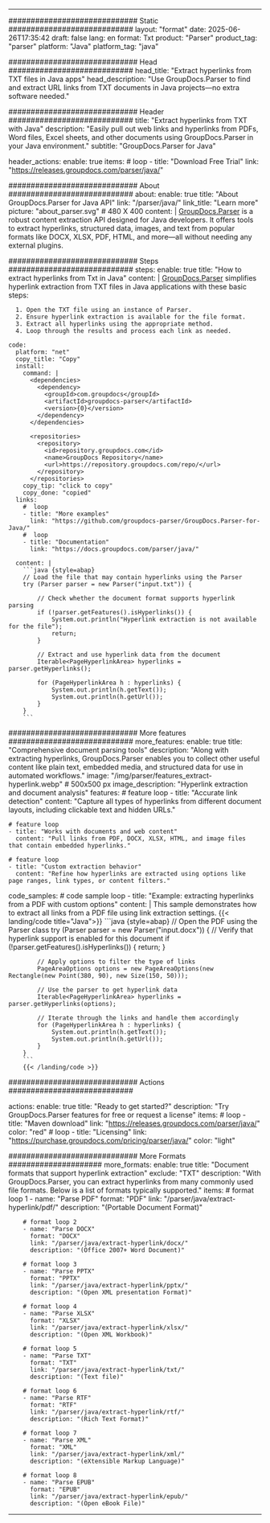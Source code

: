 


---
############################# Static ############################
layout: "format"
date:  2025-06-26T17:35:42
draft: false
lang: en
format: Txt
product: "Parser"
product_tag: "parser"
platform: "Java"
platform_tag: "java"

############################# Head ############################
head_title: "Extract hyperlinks from TXT files in Java apps"
head_description: "Use GroupDocs.Parser to find and extract URL links from TXT documents in Java projects—no extra software needed."

############################# Header ############################
title: "Extract hyperlinks from TXT with Java" 
description: "Easily pull out web links and hyperlinks from PDFs, Word files, Excel sheets, and other documents using GroupDocs.Parser in your Java environment."
subtitle: "GroupDocs.Parser for Java" 

header_actions:
  enable: true
  items:
    #  loop
    - title: "Download Free Trial"
      link: "https://releases.groupdocs.com/parser/java/"
      
############################# About ############################
about:
    enable: true
    title: "About GroupDocs.Parser for Java API"
    link: "/parser/java/"
    link_title: "Learn more"
    picture: "about_parser.svg" # 480 X 400
    content: |
       [GroupDocs.Parser](/parser/java/) is a robust content extraction API designed for Java developers. It offers tools to extract hyperlinks, structured data, images, and text from popular formats like DOCX, XLSX, PDF, HTML, and more—all without needing any external plugins.

############################# Steps ############################
steps:
    enable: true
    title: "How to extract hyperlinks from Txt in Java"
    content: |
      [GroupDocs.Parser](/parser/java/) simplifies hyperlink extraction from TXT files in Java applications with these basic steps:
      
      1. Open the TXT file using an instance of Parser.
      2. Ensure hyperlink extraction is available for the file format.
      3. Extract all hyperlinks using the appropriate method.
      4. Loop through the results and process each link as needed.
   
    code:
      platform: "net"
      copy_title: "Copy"
      install:
        command: |
          <dependencies>
            <dependency>
              <groupId>com.groupdocs</groupId>
              <artifactId>groupdocs-parser</artifactId>
              <version>{0}</version>
            </dependency>
          </dependencies>

          <repositories>
            <repository>
              <id>repository.groupdocs.com</id>
              <name>GroupDocs Repository</name>
              <url>https://repository.groupdocs.com/repo/</url>
            </repository>
          </repositories>
        copy_tip: "click to copy"
        copy_done: "copied"
      links:
        #  loop
        - title: "More examples"
          link: "https://github.com/groupdocs-parser/GroupDocs.Parser-for-Java/"
        #  loop
        - title: "Documentation"
          link: "https://docs.groupdocs.com/parser/java/"
          
      content: |
        ```java {style=abap}
        // Load the file that may contain hyperlinks using the Parser
        try (Parser parser = new Parser("input.txt")) {

            // Check whether the document format supports hyperlink parsing
            if (!parser.getFeatures().isHyperlinks()) {
                System.out.println("Hyperlink extraction is not available for the file");
                return;
            }

            // Extract and use hyperlink data from the document
            Iterable<PageHyperlinkArea> hyperlinks = parser.getHyperlinks();

            for (PageHyperlinkArea h : hyperlinks) {
                System.out.println(h.getText());
                System.out.println(h.getUrl());
            }
        }
        ```            

############################# More features ############################
more_features:
  enable: true
  title: "Comprehensive document parsing tools"
  description: "Along with extracting hyperlinks, GroupDocs.Parser enables you to collect other useful content like plain text, embedded media, and structured data for use in automated workflows."
  image: "/img/parser/features_extract-hyperlink.webp" # 500x500 px
  image_description: "Hyperlink extraction and document analysis"
  features:
    # feature loop
    - title: "Accurate link detection"
      content: "Capture all types of hyperlinks from different document layouts, including clickable text and hidden URLs."

    # feature loop
    - title: "Works with documents and web content"
      content: "Pull links from PDF, DOCX, XLSX, HTML, and image files that contain embedded hyperlinks."

    # feature loop
    - title: "Custom extraction behavior"
      content: "Refine how hyperlinks are extracted using options like page ranges, link types, or content filters."
      
  code_samples:
    # code sample loop
    - title: "Example: extracting hyperlinks from a PDF with custom options"
      content: |
        This sample demonstrates how to extract all links from a PDF file using link extraction settings.
        {{< landing/code title="Java">}}
        ```java {style=abap}
        //  Open the PDF using the Parser class
        try (Parser parser = new Parser("input.docx"))
        {
            // Verify that hyperlink support is enabled for this document
            if (!parser.getFeatures().isHyperlinks()) {
                return;
            }

            // Apply options to filter the type of links
            PageAreaOptions options = new PageAreaOptions(new Rectangle(new Point(380, 90), new Size(150, 50)));

            // Use the parser to get hyperlink data
            Iterable<PageHyperlinkArea> hyperlinks = parser.getHyperlinks(options);

            // Iterate through the links and handle them accordingly
            for (PageHyperlinkArea h : hyperlinks) {
                System.out.println(h.getText());
                System.out.println(h.getUrl());
            }
        }
        ```
        {{< /landing/code >}}


############################# Actions ############################

actions:
  enable: true
  title: "Ready to get started?"
  description: "Try GroupDocs.Parser features for free or request a license"
  items:
    #  loop
    - title: "Maven download"
      link: "https://releases.groupdocs.com/parser/java/"
      color: "red"
        #  loop
    - title: "Licensing"
      link: "https://purchase.groupdocs.com/pricing/parser/java/"
      color: "light"


############################# More Formats #####################
more_formats:
    enable: true
    title: "Document formats that support hyperlink extraction"
    exclude: "TXT"
    description: "With GroupDocs.Parser, you can extract hyperlinks from many commonly used file formats. Below is a list of formats typically supported."
    items: 
        # format loop 1
        - name: "Parse PDF"
          format: "PDF"
          link: "/parser/java/extract-hyperlink/pdf/"
          description: "(Portable Document Format)"
          
        # format loop 2
        - name: "Parse DOCX"
          format: "DOCX"
          link: "/parser/java/extract-hyperlink/docx/"
          description: "(Office 2007+ Word Document)"
          
        # format loop 3
        - name: "Parse PPTX"
          format: "PPTX"
          link: "/parser/java/extract-hyperlink/pptx/"
          description: "(Open XML presentation Format)"
          
        # format loop 4
        - name: "Parse XLSX"
          format: "XLSX"
          link: "/parser/java/extract-hyperlink/xlsx/"
          description: "(Open XML Workbook)"
          
        # format loop 5
        - name: "Parse TXT"
          format: "TXT"
          link: "/parser/java/extract-hyperlink/txt/"
          description: "(Text file)"
          
        # format loop 6
        - name: "Parse RTF"
          format: "RTF"
          link: "/parser/java/extract-hyperlink/rtf/"
          description: "(Rich Text Format)"
          
        # format loop 7
        - name: "Parse XML"
          format: "XML"
          link: "/parser/java/extract-hyperlink/xml/"
          description: "(eXtensible Markup Language)"
          
        # format loop 8
        - name: "Parse EPUB"
          format: "EPUB"
          link: "/parser/java/extract-hyperlink/epub/"
          description: "(Open eBook File)"
         
          

---